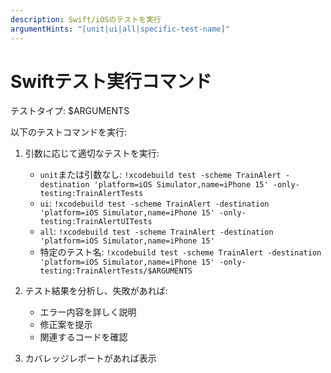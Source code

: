 ```yaml
---
description: Swift/iOSのテストを実行
argumentHints: "[unit|ui|all|specific-test-name]"
---
```


# Swiftテスト実行コマンド

テストタイプ: $ARGUMENTS

以下のテストコマンドを実行:

1. 引数に応じて適切なテストを実行:
   - `unit`または引数なし: `!xcodebuild test -scheme TrainAlert -destination 'platform=iOS Simulator,name=iPhone 15' -only-testing:TrainAlertTests`
   - `ui`: `!xcodebuild test -scheme TrainAlert -destination 'platform=iOS Simulator,name=iPhone 15' -only-testing:TrainAlertUITests`
   - `all`: `!xcodebuild test -scheme TrainAlert -destination 'platform=iOS Simulator,name=iPhone 15'`
   - 特定のテスト名: `!xcodebuild test -scheme TrainAlert -destination 'platform=iOS Simulator,name=iPhone 15' -only-testing:TrainAlertTests/$ARGUMENTS`

2. テスト結果を分析し、失敗があれば:
   - エラー内容を詳しく説明
   - 修正案を提示
   - 関連するコードを確認

3. カバレッジレポートがあれば表示
